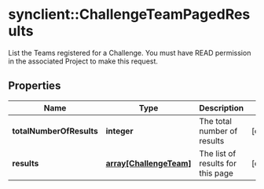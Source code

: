 # synclient::ChallengeTeamPagedResults

List the Teams registered for a Challenge. You must have READ permission in the associated Project to make this request.
## Properties
Name | Type | Description | Notes
------------ | ------------- | ------------- | -------------
**totalNumberOfResults** | **integer** | The total number of results | [optional] 
**results** | [**array[ChallengeTeam]**](ChallengeTeam.md) | The list of results for this page | [optional] 



